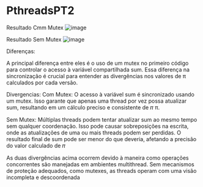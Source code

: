 # PthreadsPT2
Resultado Cmm Mutex
![image](https://github.com/Gugrggg/Pthreads/assets/124708512/a9a5784e-2227-4518-ba79-d56f5931fddc)



Resultado Sem Mutex
![image](https://github.com/Gugrggg/Pthreads/assets/124708512/320baf42-31a2-492d-b186-6a912e50a778)

Diferenças:

A principal diferença entre eles é o uso de um mutex no primeiro código para controlar o acesso à variável compartilhada sum. Essa diferença na sincronização é crucial para entender as divergências nos valores de 
π calculados por cada versão.

Divergencias:
Com Mutex: O acesso à variável sum é sincronizado usando um mutex. Isso garante que apenas uma thread por vez possa atualizar sum, resultando em um cálculo preciso e consistente de 𝜋 π.

Sem Mutex: Múltiplas threads podem tentar atualizar sum ao mesmo tempo sem qualquer coordenação. Isso pode causar sobreposições na escrita, onde as atualizações de uma ou mais threads podem ser perdidas. O resultado final de sum pode ser menor do que deveria, afetando a precisão do valor calculado de 𝜋

As duas divergências acima ocorrem devido à maneira como operações concorrentes são manejadas em ambientes multithread. Sem mecanismos de proteção adequados, como mutexes, as threads operam com uma visão incompleta e descoordenada
